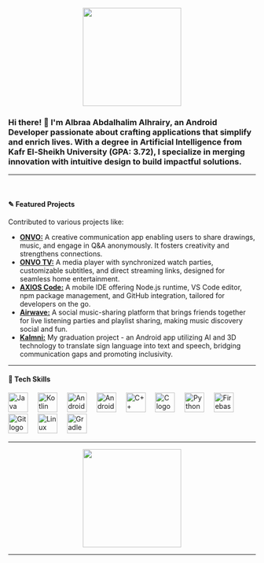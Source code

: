 <br clear="both">

<div align="center">
  <img height="200" src="https://miro.medium.com/v2/resize:fit:800/format:webp/1*oXr8RBXwXQ34jxN4dOFYxw.gif"  />
</div>

<h3 align="left">Hi there! 👋 I'm <b>Albraa Abdalhalim Alhrairy</b>, an Android Developer passionate about crafting applications that simplify and enrich lives. With a degree in Artificial Intelligence from Kafr El-Sheikh University (GPA: 3.72), I specialize in merging innovation with intuitive design to build impactful solutions.</h3>

---

<br clear="both">

<h4 align="left">✎ Featured Projects</h4>
<p align="left">Contributed to various projects like: </p>
<p align="left">
  <ul>
    <li><a href='https://play.google.com/store/apps/details?id=me.onvo.onvo' target='_blank'><b>ONVO:</b></a> A creative communication app enabling users to share drawings, music, and engage in Q&A anonymously. It fosters creativity and strengthens connections.</li>
    <li><a href='https://play.google.com/store/apps/details?id=me.onvo.tv' target='_blank'><b>ONVO TV:</b></a> A media player with synchronized watch parties, customizable subtitles, and direct streaming links, designed for seamless home entertainment.</li>
    <li><a href='https://play.google.com/store/apps/details?id=me.onvo.axios' target='_blank'><b>AXIOS Code:</b></a> A mobile IDE offering Node.js runtime, VS Code editor, npm package management, and GitHub integration, tailored for developers on the go.</li>
    <li><a href='https://play.google.com/store/apps/details?id=me.onvo.wave' target='_blank'><b>Airwave:</b></a> A social music-sharing platform that brings friends together for live listening parties and playlist sharing, making music discovery social and fun.</li>
    <li><a href='https://www.elbalad.news/6245993' target='_blank'><b>Kalmni:</b></a> My graduation project - an Android app utilizing AI and 3D technology to translate sign language into text and speech, bridging communication gaps and promoting inclusivity.</li>
  </ul>
</p>

---

<h4 align="left">📱 Tech Skills</h4>
<div align="left">
  <img src="https://cdn.jsdelivr.net/gh/devicons/devicon/icons/java/java-original.svg" height="40" alt="Java logo"  />
  <img width="12" />
  <img src="https://cdn.jsdelivr.net/gh/devicons/devicon/icons/kotlin/kotlin-original.svg" height="40" alt="Kotlin logo"  />
  <img width="12" />
  <img src="https://cdn.jsdelivr.net/gh/devicons/devicon/icons/android/android-original.svg" height="40" alt="Android logo"  />
  <img width="12" />
  <img src="https://cdn.jsdelivr.net/gh/devicons/devicon/icons/androidstudio/androidstudio-original.svg" height="40" alt="Android Studio logo"  />
  <img width="12" />
  <img src="https://cdn.jsdelivr.net/gh/devicons/devicon/icons/cplusplus/cplusplus-original.svg" height="40" alt="C++ logo"  />
  <img width="12" />
  <img src="https://cdn.jsdelivr.net/gh/devicons/devicon/icons/c/c-original.svg" height="40" alt="C logo"  />
  <img width="12" />
  <img src="https://cdn.jsdelivr.net/gh/devicons/devicon/icons/python/python-original.svg" height="40" alt="Python logo"  />
  <img width="12" />
  <img src="https://cdn.jsdelivr.net/gh/devicons/devicon/icons/firebase/firebase-plain.svg" height="40" alt="Firebase logo"  />
  <img width="12" />
  <img src="https://cdn.jsdelivr.net/gh/devicons/devicon/icons/git/git-original.svg" height="40" alt="Git logo"  />
  <img width="12" />
  <img src="https://cdn.jsdelivr.net/gh/devicons/devicon/icons/linux/linux-original.svg" height="40" alt="Linux logo"  />
  <img width="12" />
  <img src="https://cdn.jsdelivr.net/gh/devicons/devicon/icons/gradle/gradle-original.svg" height="40" alt="Gradle logo"  />
</div>

---

<div align="center">
  <img height="200" src="https://miro.medium.com/v2/resize:fit:800/format:webp/1*08qmdYHYAs5whhgsx7GNmQ.gif"  />
</div>

---
